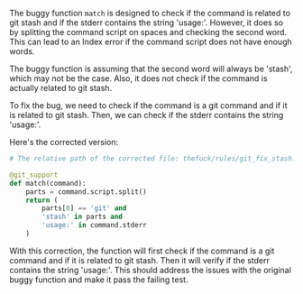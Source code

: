 The buggy function `match` is designed to check if the command is related to git stash and if the stderr contains the string 'usage:'. However, it does so by splitting the command script on spaces and checking the second word. This can lead to an Index error if the command script does not have enough words.

The buggy function is assuming that the second word will always be 'stash', which may not be the case. Also, it does not check if the command is actually related to git stash.

To fix the bug, we need to check if the command is a git command and if it is related to git stash. Then, we can check if the stderr contains the string 'usage:'.

Here's the corrected version:

```python
# The relative path of the corrected file: thefuck/rules/git_fix_stash.py

@git_support
def match(command):
    parts = command.script.split()
    return (
        parts[0] == 'git' and 
        'stash' in parts and 
        'usage:' in command.stderr
    )
```

With this correction, the function will first check if the command is a git command and if it is related to git stash. Then it will verify if the stderr contains the string 'usage:'. This should address the issues with the original buggy function and make it pass the failing test.